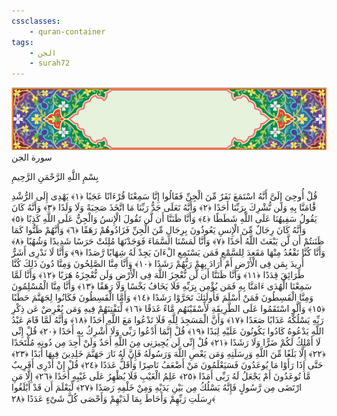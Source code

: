 ```yaml
---
cssclasses:
    - quran-container
tags:
    - الجن
    - surah72
---
```

<div class="quran-container">
<span class="second-border"></span>
<span class="border"></span>
<div class="head-container">
<img src="https://raw.githubusercontent.com/LORDyyyyy/obsidian-the_quran_vault/main/src/webview/surah_head.png" height=100>
<div class="surah-name">
<span class="surah-name-fnt">سورة الجن</span>
</div>
</div>
<div class="quran-content">
<div class="name-of-god"> <p> بِسْمِ اللَّهِ الرَّحْمَنِ الرَّحِيمِ </p></div>
<p>
<span class="sign" id="f1">قُلْ أُوحِىَ إِلَىَّ أَنَّهُ اسْتَمَعَ نَفَرٌ مِّنَ الْجِنِّ فَقَالُوا إِنَّا سَمِعْنَا قُرْءَانًا عَجَبًا <span>﴿</span>١<span>﴾</span></span>
<span class="sign" id="f2">يَهْدِى إِلَى الرُّشْدِ فََٔامَنَّا بِهِ وَلَن نُّشْرِكَ بِرَبِّنَا أَحَدًا <span>﴿</span>٢<span>﴾</span></span>
<span class="sign" id="f3">وَأَنَّهُ تَعَلَى جَدُّ رَبِّنَا مَا اتَّخَذَ صَحِبَةً وَلَا وَلَدًا <span>﴿</span>٣<span>﴾</span></span>
<span class="sign" id="f4">وَأَنَّهُ كَانَ يَقُولُ سَفِيهُنَا عَلَى اللَّهِ شَطَطًا <span>﴿</span>٤<span>﴾</span></span>
<span class="sign" id="f5">وَأَنَّا ظَنَنَّا أَن لَّن تَقُولَ الْإِنسُ وَالْجِنُّ عَلَى اللَّهِ كَذِبًا <span>﴿</span>٥<span>﴾</span></span>
<span class="sign" id="f6">وَأَنَّهُ كَانَ رِجَالٌ مِّنَ الْإِنسِ يَعُوذُونَ بِرِجَالٍ مِّنَ الْجِنِّ فَزَادُوهُمْ رَهَقًا <span>﴿</span>٦<span>﴾</span></span>
<span class="sign" id="f7">وَأَنَّهُمْ ظَنُّوا كَمَا ظَنَنتُمْ أَن لَّن يَبْعَثَ اللَّهُ أَحَدًا <span>﴿</span>٧<span>﴾</span></span>
<span class="sign" id="f8">وَأَنَّا لَمَسْنَا السَّمَاءَ فَوَجَدْنَهَا مُلِئَتْ حَرَسًا شَدِيدًا وَشُهُبًا <span>﴿</span>٨<span>﴾</span></span>
<span class="sign" id="f9">وَأَنَّا كُنَّا نَقْعُدُ مِنْهَا مَقَعِدَ لِلسَّمْعِ فَمَن يَسْتَمِعِ الْءَانَ يَجِدْ لَهُ شِهَابًا رَّصَدًا <span>﴿</span>٩<span>﴾</span></span>
<span class="sign" id="f10">وَأَنَّا لَا نَدْرِى أَشَرٌّ أُرِيدَ بِمَن فِى الْأَرْضِ أَمْ أَرَادَ بِهِمْ رَبُّهُمْ رَشَدًا <span>﴿</span>١۰<span>﴾</span></span>
<span class="sign" id="f11">وَأَنَّا مِنَّا الصَّلِحُونَ وَمِنَّا دُونَ ذَلِكَ كُنَّا طَرَائِقَ قِدَدًا <span>﴿</span>١١<span>﴾</span></span>
<span class="sign" id="f12">وَأَنَّا ظَنَنَّا أَن لَّن نُّعْجِزَ اللَّهَ فِى الْأَرْضِ وَلَن نُّعْجِزَهُ هَرَبًا <span>﴿</span>١٢<span>﴾</span></span>
<span class="sign" id="f13">وَأَنَّا لَمَّا سَمِعْنَا الْهُدَى ءَامَنَّا بِهِ فَمَن يُؤْمِن بِرَبِّهِ فَلَا يَخَافُ بَخْسًا وَلَا رَهَقًا <span>﴿</span>١٣<span>﴾</span></span>
<span class="sign" id="f14">وَأَنَّا مِنَّا الْمُسْلِمُونَ وَمِنَّا الْقَسِطُونَ فَمَنْ أَسْلَمَ فَأُولَئِكَ تَحَرَّوْا رَشَدًا <span>﴿</span>١٤<span>﴾</span></span>
<span class="sign" id="f15">وَأَمَّا الْقَسِطُونَ فَكَانُوا لِجَهَنَّمَ حَطَبًا <span>﴿</span>١٥<span>﴾</span></span>
<span class="sign" id="f16">وَأَلَّوِ اسْتَقَمُوا عَلَى الطَّرِيقَةِ لَأَسْقَيْنَهُم مَّاءً غَدَقًا <span>﴿</span>١٦<span>﴾</span></span>
<span class="sign" id="f17">لِّنَفْتِنَهُمْ فِيهِ وَمَن يُعْرِضْ عَن ذِكْرِ رَبِّهِ يَسْلُكْهُ عَذَابًا صَعَدًا <span>﴿</span>١٧<span>﴾</span></span>
<span class="sign" id="f18">وَأَنَّ الْمَسَجِدَ لِلَّهِ فَلَا تَدْعُوا مَعَ اللَّهِ أَحَدًا <span>﴿</span>١٨<span>﴾</span></span>
<span class="sign" id="f19">وَأَنَّهُ لَمَّا قَامَ عَبْدُ اللَّهِ يَدْعُوهُ كَادُوا يَكُونُونَ عَلَيْهِ لِبَدًا <span>﴿</span>١٩<span>﴾</span></span>
<span class="sign" id="f20">قُلْ إِنَّمَا أَدْعُوا رَبِّى وَلَا أُشْرِكُ بِهِ أَحَدًا <span>﴿</span>٢۰<span>﴾</span></span>
<span class="sign" id="f21">قُلْ إِنِّى لَا أَمْلِكُ لَكُمْ ضَرًّا وَلَا رَشَدًا <span>﴿</span>٢١<span>﴾</span></span>
<span class="sign" id="f22">قُلْ إِنِّى لَن يُجِيرَنِى مِنَ اللَّهِ أَحَدٌ وَلَنْ أَجِدَ مِن دُونِهِ مُلْتَحَدًا <span>﴿</span>٢٢<span>﴾</span></span>
<span class="sign" id="f23">إِلَّا بَلَغًا مِّنَ اللَّهِ وَرِسَلَتِهِ وَمَن يَعْصِ اللَّهَ وَرَسُولَهُ فَإِنَّ لَهُ نَارَ جَهَنَّمَ خَلِدِينَ فِيهَا أَبَدًا <span>﴿</span>٢٣<span>﴾</span></span>
<span class="sign" id="f24">حَتَّى إِذَا رَأَوْا مَا يُوعَدُونَ فَسَيَعْلَمُونَ مَنْ أَضْعَفُ نَاصِرًا وَأَقَلُّ عَدَدًا <span>﴿</span>٢٤<span>﴾</span></span>
<span class="sign" id="f25">قُلْ إِنْ أَدْرِى أَقَرِيبٌ مَّا تُوعَدُونَ أَمْ يَجْعَلُ لَهُ رَبِّى أَمَدًا <span>﴿</span>٢٥<span>﴾</span></span>
<span class="sign" id="f26">عَلِمُ الْغَيْبِ فَلَا يُظْهِرُ عَلَى غَيْبِهِ أَحَدًا <span>﴿</span>٢٦<span>﴾</span></span>
<span class="sign" id="f27">إِلَّا مَنِ ارْتَضَى مِن رَّسُولٍ فَإِنَّهُ يَسْلُكُ مِن بَيْنِ يَدَيْهِ وَمِنْ خَلْفِهِ رَصَدًا <span>﴿</span>٢٧<span>﴾</span></span>
<span class="sign" id="f28">لِّيَعْلَمَ أَن قَدْ أَبْلَغُوا رِسَلَتِ رَبِّهِمْ وَأَحَاطَ بِمَا لَدَيْهِمْ وَأَحْصَى كُلَّ شَىْءٍ عَدَدًا <span>﴿</span>٢٨<span>﴾</span></span>

</p>
</div>
<span class="border" style="margin-top:25px;"></span>
<span class="second-border-bottom"></span>
</div>
